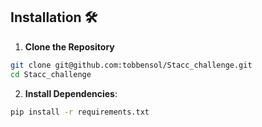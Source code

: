 ## Installation 🛠️

1. **Clone the Repository**
```bash
git clone git@github.com:tobbensol/Stacc_challenge.git
cd Stacc_challenge
```

2. **Install Dependencies**:
```bash
pip install -r requirements.txt
```